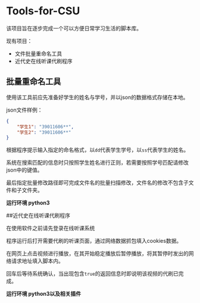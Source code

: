 # Tools-for-CSU

该项目旨在逐步完成一个可以方便日常学习生活的脚本库。

现有项目：

* 文件批量重命名工具
* 近代史在线听课代刷程序





## 批量重命名工具

使用该工具前应先准备好学生的姓名与学号，并以json的数据格式存储在本地。

json文件样例：

```json
{
    "学生1": "39011606**",
    "学生2": "39011606**"
}
```

根据程序提示输入指定的命名格式，以`dd`代表学生学号，以`ss`代表学生的姓名。

系统在搜索匹配的信息时只按照学生姓名进行正则，若需要按照学号匹配请修改json中的键值。

最后指定批量修改路径即可完成文件名的批量扫描修改，文件名的修改不包含子文件和子文件夹。

**运行环境 python3**



##近代史在线听课代刷程序

在使用软件之前请先登录在线听课系统

程序运行后打开需要代刷的听课页面，通过网络数据抓包填入cookies数据。

在网页上点击视频进行播放，在其开始稳定播放后暂停播放，将其暂停时发出的网络请求地址填入脚本内。

回车后等待系统确认，当出现包含`true`的返回信息时即说明该视频的代刷已完成。

**运行环境 python3以及相关插件**